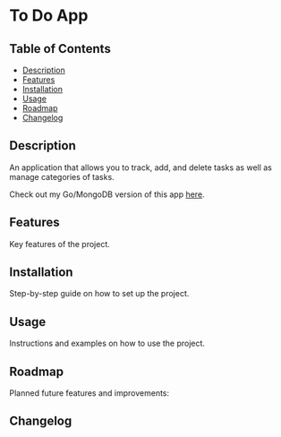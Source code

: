 # To Do App

## Table of Contents

- [Description](#description)
- [Features](#features)
- [Installation](#installation)
- [Usage](#usage)
- [Roadmap](#roadmap)
- [Changelog](#changelog)

## Description

An application that allows you to track, add, and delete tasks as well as manage categories of tasks.

Check out my Go/MongoDB version of this app [here](https://github.com/marorcas/go-todo).

## Features

Key features of the project.

## Installation

Step-by-step guide on how to set up the project.

## Usage

Instructions and examples on how to use the project.

## Roadmap

Planned future features and improvements: 

## Changelog
